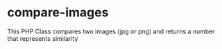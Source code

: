 compare-images
==============

This PHP Class compares two images (jpg or png) and returns a number that represents similarity

